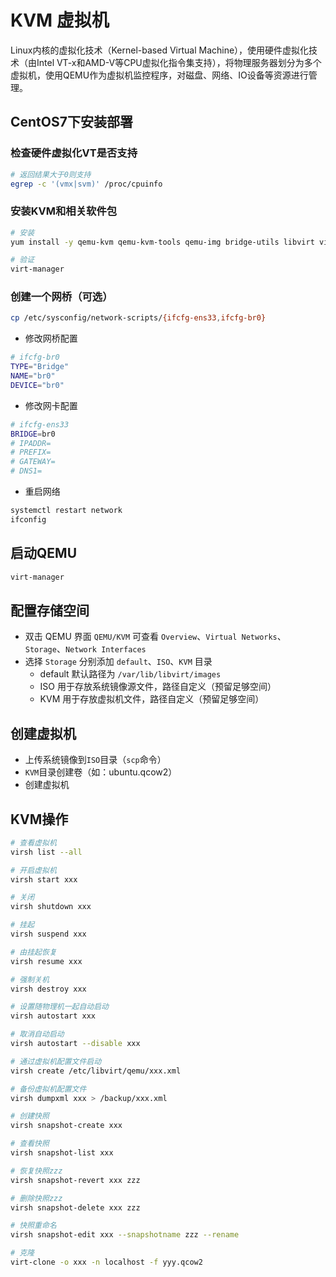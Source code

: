 # KVM 虚拟机

Linux内核的虚拟化技术（Kernel-based Virtual Machine），使用硬件虚拟化技术（由Intel VT-x和AMD-V等CPU虚拟化指令集支持），将物理服务器划分为多个虚拟机，使用QEMU作为虚拟机监控程序，对磁盘、网络、IO设备等资源进行管理。

## CentOS7下安装部署

### 检查硬件虚拟化VT是否支持

```sh
# 返回结果大于0则支持
egrep -c '(vmx|svm)' /proc/cpuinfo
```

### 安装KVM和相关软件包

```sh
# 安装
yum install -y qemu-kvm qemu-kvm-tools qemu-img bridge-utils libvirt virt-install virt-manager

# 验证
virt-manager
```

### 创建一个网桥（可选）

```sh
cp /etc/sysconfig/network-scripts/{ifcfg-ens33,ifcfg-br0}
```

- 修改网桥配置

```sh
# ifcfg-br0
TYPE="Bridge"
NAME="br0"
DEVICE="br0"
```

- 修改网卡配置

```sh
# ifcfg-ens33
BRIDGE=br0
# IPADDR=
# PREFIX=
# GATEWAY=
# DNS1=
```

- 重启网络

```sh
systemctl restart network
ifconfig
```

## 启动QEMU

```sh
virt-manager
```

## 配置存储空间

- 双击 QEMU 界面 `QEMU/KVM` 可查看 `Overview`、`Virtual Networks`、`Storage`、`Network Interfaces`
- 选择 `Storage` 分别添加 `default`、`ISO`、`KVM` 目录
  - default 默认路径为 `/var/lib/libvirt/images`
  - ISO 用于存放系统镜像源文件，路径自定义（预留足够空间）
  - KVM 用于存放虚拟机文件，路径自定义（预留足够空间）

## 创建虚拟机

- 上传系统镜像到`ISO`目录（`scp`命令）
- `KVM`目录创建卷（如：ubuntu.qcow2）
- 创建虚拟机

## KVM操作

```sh
# 查看虚拟机
virsh list --all
```

```sh
# 开启虚拟机
virsh start xxx

# 关闭
virsh shutdown xxx

# 挂起
virsh suspend xxx

# 由挂起恢复
virsh resume xxx

# 强制关机
virsh destroy xxx
```

```sh
# 设置随物理机一起自动启动
virsh autostart xxx

# 取消自动启动
virsh autostart --disable xxx
```

```sh
# 通过虚拟机配置文件启动
virsh create /etc/libvirt/qemu/xxx.xml

# 备份虚拟机配置文件
virsh dumpxml xxx > /backup/xxx.xml
```

```sh
# 创建快照
virsh snapshot-create xxx

# 查看快照
virsh snapshot-list xxx

# 恢复快照zzz
virsh snapshot-revert xxx zzz

# 删除快照zzz
virsh snapshot-delete xxx zzz

# 快照重命名
virsh snapshot-edit xxx --snapshotname zzz --rename

# 克隆
virt-clone -o xxx -n localhost -f yyy.qcow2
```
